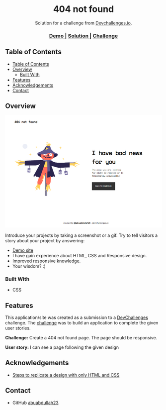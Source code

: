 <!-- Please update value in the {}  -->

<h1 align="center">404 not found</h1>

<div align="center">
   Solution for a challenge from  <a href="http://devchallenges.io" target="_blank">Devchallenges.io</a>.
</div>

<div align="center">
  <h3>
    <a href="https://abuabdullah23.github.io/dev-challenge-01-404-not-found/">
      Demo
    </a>
    <span> | </span>
    <a href="https://github.com/abuabdullah23/dev-challenge-01-404-not-found">
      Solution
    </a>
    <span> | </span>
    <a href="https://devchallenges.io/challenges/wBunSb7FPrIepJZAg0sY">
      Challenge
    </a>
  </h3>
</div>

<!-- TABLE OF CONTENTS -->

## Table of Contents

- [Table of Contents](#table-of-contents)
- [Overview](#overview)
  - [Built With](#built-with)
- [Features](#features)
- [Acknowledgements](#acknowledgements)
- [Contact](#contact)

<!-- OVERVIEW -->

## Overview

![screenshot](./images/screenshot.png)

Introduce your projects by taking a screenshot or a gif. Try to tell visitors a story about your project by answering:

- [Demo site](https://abuabdullah23.github.io/dev-challenge-01-404-not-found/)
- I have gain experience about HTML, CSS and Responsive design.
- Improved responsive knowledge.
- Your wisdom? :)

### Built With

<!-- This section should list any major frameworks that you built your project using. Here are a few examples.-->

- CSS

## Features

<!-- List the features of your application or follow the template. Don't share the figma file here :) -->

This application/site was created as a submission to a [DevChallenges](https://devchallenges.io/challenges) challenge. The [challenge](https://devchallenges.io/challenges/wBunSb7FPrIepJZAg0sY) was to build an application to complete the given user stories.

**Challenge:** Create a 404 not found page. The page should be responsive.

**User story:** I can see a page following the given design

## Acknowledgements

<!-- This section should list any articles or add-ons/plugins that helps you to complete the project. This is optional but it will help you in the future. For exmpale -->

- [Steps to replicate a design with only HTML and CSS](https://devchallenges-blogs.web.app/how-to-replicate-design/)
  
## Contact


- GitHub [abuabdullah23](https://github.com/abuabdullah23/)